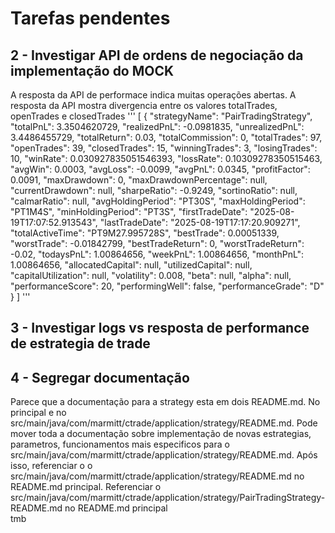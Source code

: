 # Tarefas pendentes 

## 2 - Investigar API de ordens de negociação da implementação do MOCK
A resposta da API de performace indica muitas operações abertas.
A resposta da API mostra divergencia entre os valores totalTrades, openTrades e closedTrades
'''
[
    {
        "strategyName": "PairTradingStrategy",
        "totalPnL": 3.3504620729,
        "realizedPnL": -0.0981835,
        "unrealizedPnL": 3.4486455729,
        "totalReturn": 0.03,
        "totalCommission": 0,
        "totalTrades": 97,
        "openTrades": 39,
        "closedTrades": 15,
        "winningTrades": 3,
        "losingTrades": 10,
        "winRate": 0.030927835051546393,
        "lossRate": 0.10309278350515463,
        "avgWin": 0.0003,
        "avgLoss": -0.0099,
        "avgPnL": 0.0345,
        "profitFactor": 0.0091,
        "maxDrawdown": 0,
        "maxDrawdownPercentage": null,
        "currentDrawdown": null,
        "sharpeRatio": -0.9249,
        "sortinoRatio": null,
        "calmarRatio": null,
        "avgHoldingPeriod": "PT30S",
        "maxHoldingPeriod": "PT1M4S",
        "minHoldingPeriod": "PT3S",
        "firstTradeDate": "2025-08-19T17:07:52.913543",
        "lastTradeDate": "2025-08-19T17:17:20.909271",
        "totalActiveTime": "PT9M27.995728S",
        "bestTrade": 0.00051339,
        "worstTrade": -0.01842799,
        "bestTradeReturn": 0,
        "worstTradeReturn": -0.02,
        "todaysPnL": 1.00864656,
        "weekPnL": 1.00864656,
        "monthPnL": 1.00864656,
        "allocatedCapital": null,
        "utilizedCapital": null,
        "capitalUtilization": null,
        "volatility": 0.008,
        "beta": null,
        "alpha": null,
        "performanceScore": 20,
        "performingWell": false,
        "performanceGrade": "D"
    }
]
'''
## 3 - Investigar logs vs resposta de performance de estrategia de trade

## 4 - Segregar documentação
Parece que a documentação para a strategy esta em dois README.md. No principal e no src/main/java/com/marmitt/ctrade/application/strategy/README.md. Pode mover toda a documentação sobre implementação de novas estrategias, parametros, funcionamentos mais especificos  para o
src/main/java/com/marmitt/ctrade/application/strategy/README.md. Após isso, referenciar o o src/main/java/com/marmitt/ctrade/application/strategy/README.md no README.md principal. Referenciar o src/main/java/com/marmitt/ctrade/application/strategy/PairTradingStrategy-README.md no README.md principal      
tmb



